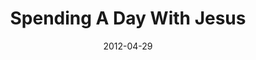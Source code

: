 ---
title: "Spending A Day With Jesus"
speaker: "Robert Martin"
date: "2012-04-29"
sermonUrl: "//35.190.93.184/sermons/20120429_sunday_dr_robert_martin_spending_a_day_with_jesus.mp3"
---